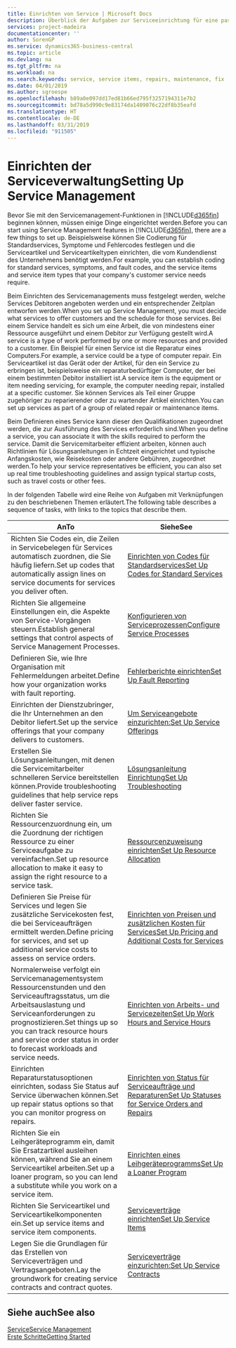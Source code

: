 ```yaml
---
title: Einrichten von Service | Microsoft Docs
description: Überblick der Aufgaben zur Serviceeinrichtung für eine passende Serviceverwaltungsmethode für Ihre Organisation.
services: project-madeira
documentationcenter: ''
author: SorenGP
ms.service: dynamics365-business-central
ms.topic: article
ms.devlang: na
ms.tgt_pltfrm: na
ms.workload: na
ms.search.keywords: service, service items, repairs, maintenance, fix
ms.date: 04/01/2019
ms.author: sgroespe
ms.openlocfilehash: b89a0e097dd17ed81b66ed795f3257194311e7b2
ms.sourcegitcommit: bd78a5d990c9e83174da1409076c22df8b35eafd
ms.translationtype: HT
ms.contentlocale: de-DE
ms.lasthandoff: 03/31/2019
ms.locfileid: "911505"
---
```

# <a name="setting-up-service-management"></a><span data-ttu-id="3bd2d-103">Einrichten der Serviceverwaltung</span><span class="sxs-lookup"><span data-stu-id="3bd2d-103">Setting Up Service Management</span></span>
<span data-ttu-id="3bd2d-104">Bevor Sie mit den Servicemanagement-Funktionen in [!INCLUDE[d365fin](includes/d365fin_md.md)] beginnen können, müssen einige Dinge eingerichtet werden.</span><span class="sxs-lookup"><span data-stu-id="3bd2d-104">Before you can start using Service Management features in [!INCLUDE[d365fin](includes/d365fin_md.md)], there are a few things to set up.</span></span> <span data-ttu-id="3bd2d-105">Beispielsweise können Sie Codierung für Standardservices, Symptome und Fehlercodes festlegen und die Serviceartikel und Serviceartikeltypen einrichten, die vom Kundendienst des Unternehmens benötigt werden.</span><span class="sxs-lookup"><span data-stu-id="3bd2d-105">For example, you can establish coding for standard services, symptoms, and fault codes, and the service items and service item types that your company's customer service needs require.</span></span>  

<span data-ttu-id="3bd2d-106">Beim Einrichten des Servicemanagements muss festgelegt werden, welche Services Debitoren angeboten werden und ein entsprechender Zeitplan entworfen werden.</span><span class="sxs-lookup"><span data-stu-id="3bd2d-106">When you set up Service Management, you must decide what services to offer customers and the schedule for those services.</span></span> <span data-ttu-id="3bd2d-107">Bei einem Service handelt es sich um eine Arbeit, die von mindestens einer Ressource ausgeführt und einem Debitor zur Verfügung gestellt wird.</span><span class="sxs-lookup"><span data-stu-id="3bd2d-107">A service is a type of work performed by one or more resources and provided to a customer.</span></span> <span data-ttu-id="3bd2d-108">Ein Beispiel für einen Service ist die Reparatur eines Computers.</span><span class="sxs-lookup"><span data-stu-id="3bd2d-108">For example, a service could be a type of computer repair.</span></span> <span data-ttu-id="3bd2d-109">Ein Serviceartikel ist das Gerät oder der Artikel, für den ein Service zu erbringen ist, beispielsweise ein reparaturbedürftiger Computer, der bei einem bestimmten Debitor installiert ist.</span><span class="sxs-lookup"><span data-stu-id="3bd2d-109">A service item is the equipment or item needing servicing, for example, the computer needing repair, installed at a specific customer.</span></span> <span data-ttu-id="3bd2d-110">Sie können Services als Teil einer Gruppe zugehöriger zu reparierender oder zu wartender Artikel einrichten.</span><span class="sxs-lookup"><span data-stu-id="3bd2d-110">You can set up services as part of a group of related repair or maintenance items.</span></span>  
  
<span data-ttu-id="3bd2d-111">Beim Definieren eines Service kann dieser den Qualifikationen zugeordnet werden, die zur Ausführung des Services erforderlich sind.</span><span class="sxs-lookup"><span data-stu-id="3bd2d-111">When you define a service, you can associate it with the skills required to perform the service.</span></span> <span data-ttu-id="3bd2d-112">Damit die Servicemitarbeiter effizient arbeiten, können auch Richtlinien für Lösungsanleitungen in Echtzeit eingerichtet und typische Anfangskosten, wie Reisekosten oder andere Gebühren, zugeordnet werden.</span><span class="sxs-lookup"><span data-stu-id="3bd2d-112">To help your service representatives be efficient, you can also set up real time troubleshooting guidelines and assign typical startup costs, such as travel costs or other fees.</span></span>  

<span data-ttu-id="3bd2d-113">In der folgenden Tabelle wird eine Reihe von Aufgaben mit Verknüpfungen zu den beschriebenen Themen erläutert.</span><span class="sxs-lookup"><span data-stu-id="3bd2d-113">The following table describes a sequence of tasks, with links to the topics that describe them.</span></span>  
  
| <span data-ttu-id="3bd2d-114">An</span><span class="sxs-lookup"><span data-stu-id="3bd2d-114">To</span></span> | <span data-ttu-id="3bd2d-115">Siehe</span><span class="sxs-lookup"><span data-stu-id="3bd2d-115">See</span></span> |
| --- | --- |
| <span data-ttu-id="3bd2d-116">Richten Sie Codes ein, die Zeilen in Servicebelegen für Services automatisch zuordnen, die Sie häufig liefern.</span><span class="sxs-lookup"><span data-stu-id="3bd2d-116">Set up codes that automatically assign lines on service documents for services you deliver often.</span></span> |[<span data-ttu-id="3bd2d-117">Einrichten von Codes für Standardservices</span><span class="sxs-lookup"><span data-stu-id="3bd2d-117">Set Up Codes for Standard Services</span></span>](service-how-setup-service-coding.md)|
| <span data-ttu-id="3bd2d-118">Richten Sie allgemeine Einstellungen ein, die Aspekte von Service-Vorgängen steuern.</span><span class="sxs-lookup"><span data-stu-id="3bd2d-118">Establish general settings that control aspects of Service Management Processes.</span></span>|[<span data-ttu-id="3bd2d-119">Konfigurieren von Serviceprozessen</span><span class="sxs-lookup"><span data-stu-id="3bd2d-119">Configure Service Processes</span></span>](service-setup-service-processes.md)|
| <span data-ttu-id="3bd2d-120">Definieren Sie, wie Ihre Organisation mit Fehlermeldungen arbeitet.</span><span class="sxs-lookup"><span data-stu-id="3bd2d-120">Define how your organization works with fault reporting.</span></span> |[<span data-ttu-id="3bd2d-121">Fehlerberichte einrichten</span><span class="sxs-lookup"><span data-stu-id="3bd2d-121">Set Up Fault Reporting</span></span>](service-how-setup-fault-reporting.md) |
| <span data-ttu-id="3bd2d-122">Einrichten der Dienstzubringer, die Ihr Unternehmen an den Debitor liefert.</span><span class="sxs-lookup"><span data-stu-id="3bd2d-122">Set up the service offerings that your company delivers to customers.</span></span>|[<span data-ttu-id="3bd2d-123">Um Serviceangebote einzurichten:</span><span class="sxs-lookup"><span data-stu-id="3bd2d-123">Set Up Service Offerings</span></span>](service-how-setup-service-offerings.md)|
| <span data-ttu-id="3bd2d-124">Erstellen Sie Lösungsanleitungen, mit denen die Servicemitarbeiter schnelleren Service bereitstellen können.</span><span class="sxs-lookup"><span data-stu-id="3bd2d-124">Provide troubleshooting guidelines that help service reps deliver faster service.</span></span> |[<span data-ttu-id="3bd2d-125">Lösungsanleitung Einrichtung</span><span class="sxs-lookup"><span data-stu-id="3bd2d-125">Set Up Troubleshooting</span></span>](service-how-setup-troubleshooting.md) |
| <span data-ttu-id="3bd2d-126">Richten Sie Ressourcenzuordnung ein, um die Zuordnung der richtigen Ressource zu einer Serviceaufgabe zu vereinfachen.</span><span class="sxs-lookup"><span data-stu-id="3bd2d-126">Set up resource allocation to make it easy to assign the right resource to a service task.</span></span> |[<span data-ttu-id="3bd2d-127">Ressourcenzuweisung einrichten</span><span class="sxs-lookup"><span data-stu-id="3bd2d-127">Set Up Resource Allocation</span></span>](service-how-setup-resource-allocation.md) |
| <span data-ttu-id="3bd2d-128">Definieren Sie Preise für Services und legen Sie zusätzliche Servicekosten fest, die bei Serviceaufträgen ermittelt werden.</span><span class="sxs-lookup"><span data-stu-id="3bd2d-128">Define pricing for services, and set up additional service costs to assess on service orders.</span></span> |[<span data-ttu-id="3bd2d-129">Einrichten von Preisen und zusätzlichen Kosten für Services</span><span class="sxs-lookup"><span data-stu-id="3bd2d-129">Set Up Pricing and Additional Costs for Services</span></span>](service-how-setup-service-costs-pricing.md)|
| <span data-ttu-id="3bd2d-130">Normalerweise verfolgt ein Servicemanagementsystem Ressourcenstunden und den Serviceauftragsstatus, um die Arbeitsauslastung und Serviceanforderungen zu prognostizieren.</span><span class="sxs-lookup"><span data-stu-id="3bd2d-130">Set things up so you can track resource hours and service order status in order to forecast workloads and service needs.</span></span>|[<span data-ttu-id="3bd2d-131">Einrichten von Arbeits- und Servicezeiten</span><span class="sxs-lookup"><span data-stu-id="3bd2d-131">Set Up Work Hours and Service Hours</span></span>](service-how-setup-work-service-hours.md)|
| <span data-ttu-id="3bd2d-132">Einrichten Reparaturstatusoptionen einrichten, sodass Sie Status auf Service überwachen können.</span><span class="sxs-lookup"><span data-stu-id="3bd2d-132">Set up repair status options so that you can monitor progress on repairs.</span></span> | [<span data-ttu-id="3bd2d-133">Einrichten von Status für Serviceaufträge und Reparaturen</span><span class="sxs-lookup"><span data-stu-id="3bd2d-133">Set Up Statuses for Service Orders and Repairs</span></span>](service-order-repair-status.md)|
| <span data-ttu-id="3bd2d-134">Richten Sie ein Leihgeräteprogramm ein, damit Sie Ersatzartikel ausleihen können, während Sie an einem Serviceartikel arbeiten.</span><span class="sxs-lookup"><span data-stu-id="3bd2d-134">Set up a loaner program, so you can lend a substitute while you work on a service item.</span></span> |[<span data-ttu-id="3bd2d-135">Einrichten eines Leihgeräteprogramms</span><span class="sxs-lookup"><span data-stu-id="3bd2d-135">Set Up a Loaner Program</span></span>](service-how-setup-loaner-program.md) |
| <span data-ttu-id="3bd2d-136">Richten Sie Serviceartikel und Serviceartikelkomponenten ein.</span><span class="sxs-lookup"><span data-stu-id="3bd2d-136">Set up service items and service item components.</span></span> |[<span data-ttu-id="3bd2d-137">Serviceverträge einrichten</span><span class="sxs-lookup"><span data-stu-id="3bd2d-137">Set Up Service Items</span></span>](service-how-setup-service-items.md) |
| <span data-ttu-id="3bd2d-138">Legen Sie die Grundlagen für das Erstellen von Serviceverträgen und Vertragsangeboten.</span><span class="sxs-lookup"><span data-stu-id="3bd2d-138">Lay the groundwork for creating service contracts and contract quotes.</span></span> |[<span data-ttu-id="3bd2d-139">Serviceverträge einzurichten:</span><span class="sxs-lookup"><span data-stu-id="3bd2d-139">Set Up Service Contracts</span></span>](service-how-setup-service-contracts.md) |

## <a name="see-also"></a><span data-ttu-id="3bd2d-140">Siehe auch</span><span class="sxs-lookup"><span data-stu-id="3bd2d-140">See also</span></span>
[<span data-ttu-id="3bd2d-141">Service</span><span class="sxs-lookup"><span data-stu-id="3bd2d-141">Service Management</span></span>](service-service.md)  
[<span data-ttu-id="3bd2d-142">Erste Schritte</span><span class="sxs-lookup"><span data-stu-id="3bd2d-142">Getting Started</span></span>](product-get-started.md)  
